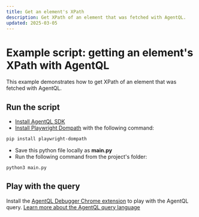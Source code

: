 ```yaml
---
title: Get an element's XPath
description: Get XPath of an element that was fetched with AgentQL.
updated: 2025-03-05
---
```


# Example script: getting an element's XPath with AgentQL

This example demonstrates how to get XPath of an element that was fetched with AgentQL.

## Run the script

- [Install AgentQL SDK](https://docs.agentql.com/installation/sdk-installation)
- [Install Playwright Dompath](https://pypi.org/project/playwright-dompath/) with the following command:

```bash
pip install playwright-dompath
```

- Save this python file locally as **main.py**
- Run the following command from the project's folder:

```bash
python3 main.py
```

## Play with the query

Install the [AgentQL Debugger Chrome extension](https://docs.agentql.com/installation/chrome-extension-installation) to play with the AgentQL query. [Learn more about the AgentQL query language](https://docs.agentql.com/agentql-query/query-intro)
